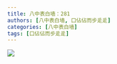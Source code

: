 ```yaml
---
title: 八中表白墙：281
authors: [八中表白墙, 口佔佔而步辵辵]
categories: [八中表白墙]
tags: [口佔佔而步辵辵]
---
```


![](https://s1.ax1x.com/2023/04/20/p9ABlCQ.jpg)